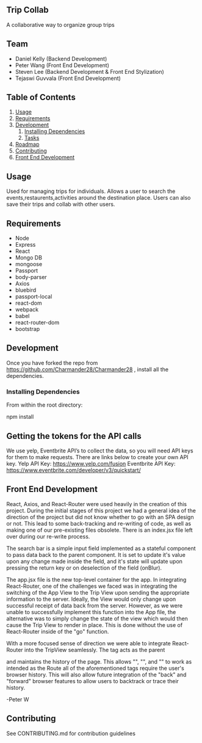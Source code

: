 ## Trip Collab

A collaborative way to organize group trips

## Team

  - Daniel Kelly (Backend Development)
  - Peter Wang (Front End Development)
  - Steven Lee (Backend Development & Front End Stylization)
  - Tejaswi Guvvala (Front End Development)

## Table of Contents

1. [Usage](#Usage)
1. [Requirements](#requirements)
1. [Development](#development)
    1. [Installing Dependencies](#installing-dependencies)
    1. [Tasks](#tasks)
1. [Roadmap](#roadmap)
1. [Contributing](#contributing)
1. [Front End Development](#front-end-development)
## Usage

Used for managing trips for individuals. Allows a user to search the events,restaurents,activities around the destination place. Users can also save their trips and collab with other users.

## Requirements

* Node
* Express
* React
* Mongo DB
* mongoose
* Passport
* body-parser
* Axios
* bluebird
* passport-local
* react-dom
* webpack
* babel
* react-router-dom
* bootstrap

## Development
Once you have forked the repo from https://github.com/Charmander28/Charmander28 , install all the dependencies.
### Installing Dependencies

From within the root directory:

npm install

## Getting the tokens for the API calls
We use yelp, Eventbrite API’s to collect the data, so you will need API keys for them to make requests. There are links below to create your own API key. 
Yelp API Key: https://www.yelp.com/fusion
Eventbrite API Key: https://www.eventbrite.com/developer/v3/quickstart/


## Front End Development

React, Axios, and React-Router were used heavily in the creation of this project. During the initial stages of this project we had a general idea of the direction of the project but did not know whether to go with an SPA design or not. This lead to some back-tracking and re-writing of code, as well as making one of our pre-existing files obsolete. There is an index.jsx file left over during our re-write process. 

The search bar is a simple input field implemented as a stateful component to pass data back to the parent component. It is set to update it's value upon any change made inside the field, and it's state will update upon pressing the return key or on deselection of the field (onBlur). 

The app.jsx file is the new top-level container for the app. In integrating React-Router,  one of the challenges we faced was in integrating the switching of the App View to the Trip View upon sending the appropriate information to the server. Ideally, the View would only change upon successful receipt of data back from the server. However, as we were unable to successfully implement this function into the App file, the alternative was to simply change the state of the view which would then cause the Trip View to render in place. This is done without the use of React-Router inside of the "go" function. 

With a more focused sense of direction we were able to integrate React-Router into the TripView seamlessly. The <BrowserRouter> tag acts as the parent <div> and maintains the history of the page. This allows "<Route>", "<Link>", and "<Switch>" to work as intended as the Route all of the aforementioned tags require the user's browser history. This will also allow future integration of the "back" and "forward" browser features to allow users to backtrack or trace their history. 

-Peter W

## Contributing

See CONTRIBUTING.md for contribution guidelines
